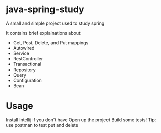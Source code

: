 # java-spring-study
A small and simple project used to study spring

It contains brief explainations about:
- Get, Post, Delete, and Put mappings
- Autowired
- Service
- RestController
- Transactional
- Repository
- Query
- Configuration
- Bean

# Usage
Install Intellij if you don't have
Open up the project
Build some tests!
Tip: use postman to test put and delete
